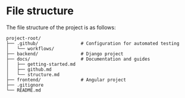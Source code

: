 # File structure

The file structure of the project is as follows:

```plaintext
project-root/
├── .github/                # Configuration for automated testing
│   └── workflows/          
├── backend/                # Django project
├── docs/                   # Documentation and guides
│   ├── getting-started.md  
│   ├── github.md           
│   └── structure.md        
├── frontend/               # Angular project
├── .gitignore              
└── README.md               
```